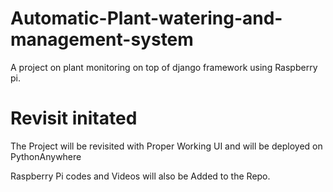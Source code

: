 # Automatic-Plant-watering-and-management-system
A project on plant monitoring on top of django framework using Raspberry pi.

# Revisit initated
The Project will be revisited with Proper Working UI and will be deployed on PythonAnywhere

Raspberry Pi codes and Videos will also be Added to the Repo.
